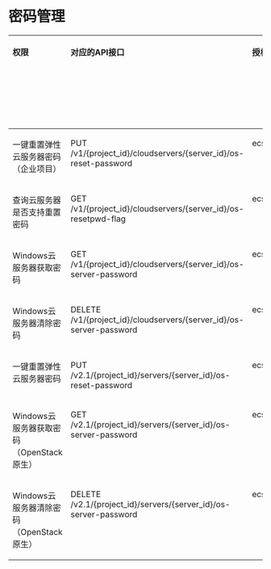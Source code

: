 # 密码管理<a name="ZH-CN_TOPIC_0161341998"></a>

<a name="table1642432772714"></a>
<table><thead align="left"><tr id="row18424102718278"><th class="cellrowborder" valign="top" width="11.028897110288971%" id="mcps1.1.7.1.1"><p id="p1959712364512"><a name="p1959712364512"></a><a name="p1959712364512"></a>权限</p>
</th>
<th class="cellrowborder" valign="top" width="29.417058294170584%" id="mcps1.1.7.1.2"><p id="p8402164419019"><a name="p8402164419019"></a><a name="p8402164419019"></a>对应的API接口</p>
</th>
<th class="cellrowborder" valign="top" width="22.737726227377262%" id="mcps1.1.7.1.3"><p id="p2040214445018"><a name="p2040214445018"></a><a name="p2040214445018"></a>授权项（Action）</p>
</th>
<th class="cellrowborder" valign="top" width="18.688131186881314%" id="mcps1.1.7.1.4"><p id="p22519318453"><a name="p22519318453"></a><a name="p22519318453"></a>依赖的授权项</p>
</th>
<th class="cellrowborder" valign="top" width="10.078992100789922%" id="mcps1.1.7.1.5"><p id="p84029445019"><a name="p84029445019"></a><a name="p84029445019"></a>IAM项目</p>
<p id="p12578131324712"><a name="p12578131324712"></a><a name="p12578131324712"></a>(Project)</p>
</th>
<th class="cellrowborder" valign="top" width="8.049195080491952%" id="mcps1.1.7.1.6"><p id="p1999212348459"><a name="p1999212348459"></a><a name="p1999212348459"></a>企业项目</p>
<p id="p1026502118478"><a name="p1026502118478"></a><a name="p1026502118478"></a>(Enterprise Project)</p>
</th>
</tr>
</thead>
<tbody><tr id="row194249274272"><td class="cellrowborder" valign="top" width="11.028897110288971%" headers="mcps1.1.7.1.1 "><p id="p0911222172413"><a name="p0911222172413"></a><a name="p0911222172413"></a>一键重置弹性云服务器密码（企业项目）</p>
</td>
<td class="cellrowborder" valign="top" width="29.417058294170584%" headers="mcps1.1.7.1.2 "><p id="p1222154416276"><a name="p1222154416276"></a><a name="p1222154416276"></a>PUT /v1/{project_id}/cloudservers/{server_id}/os-reset-password</p>
</td>
<td class="cellrowborder" valign="top" width="22.737726227377262%" headers="mcps1.1.7.1.3 "><p id="p37437519223"><a name="p37437519223"></a><a name="p37437519223"></a>ecs:cloudServers:resetServerPwd</p>
</td>
<td class="cellrowborder" valign="top" width="18.688131186881314%" headers="mcps1.1.7.1.4 "><p id="p154310319245"><a name="p154310319245"></a><a name="p154310319245"></a>-</p>
</td>
<td class="cellrowborder" valign="top" width="10.078992100789922%" headers="mcps1.1.7.1.5 "><p id="p79824201716"><a name="p79824201716"></a><a name="p79824201716"></a>√</p>
</td>
<td class="cellrowborder" valign="top" width="8.049195080491952%" headers="mcps1.1.7.1.6 "><p id="p1098219212179"><a name="p1098219212179"></a><a name="p1098219212179"></a>√</p>
</td>
</tr>
<tr id="row12055017318"><td class="cellrowborder" valign="top" width="11.028897110288971%" headers="mcps1.1.7.1.1 "><p id="p1191152242414"><a name="p1191152242414"></a><a name="p1191152242414"></a>查询云服务器是否支持重置密码</p>
</td>
<td class="cellrowborder" valign="top" width="29.417058294170584%" headers="mcps1.1.7.1.2 "><p id="p157805612311"><a name="p157805612311"></a><a name="p157805612311"></a>GET /v1/{project_id}/cloudservers/{server_id}/os-resetpwd-flag</p>
</td>
<td class="cellrowborder" valign="top" width="22.737726227377262%" headers="mcps1.1.7.1.3 "><p id="p73656732216"><a name="p73656732216"></a><a name="p73656732216"></a>ecs:cloudServers:get</p>
</td>
<td class="cellrowborder" valign="top" width="18.688131186881314%" headers="mcps1.1.7.1.4 "><p id="p164310312244"><a name="p164310312244"></a><a name="p164310312244"></a>-</p>
</td>
<td class="cellrowborder" valign="top" width="10.078992100789922%" headers="mcps1.1.7.1.5 "><p id="p18887926112520"><a name="p18887926112520"></a><a name="p18887926112520"></a>√</p>
</td>
<td class="cellrowborder" valign="top" width="8.049195080491952%" headers="mcps1.1.7.1.6 "><p id="p5887826132517"><a name="p5887826132517"></a><a name="p5887826132517"></a>√</p>
</td>
</tr>
<tr id="row10925193112"><td class="cellrowborder" valign="top" width="11.028897110288971%" headers="mcps1.1.7.1.1 "><p id="p4911152215241"><a name="p4911152215241"></a><a name="p4911152215241"></a>Windows云服务器获取密码</p>
</td>
<td class="cellrowborder" valign="top" width="29.417058294170584%" headers="mcps1.1.7.1.2 "><p id="p11781968315"><a name="p11781968315"></a><a name="p11781968315"></a>GET /v1/{project_id}/cloudservers/{server_id}/os-server-password</p>
</td>
<td class="cellrowborder" valign="top" width="22.737726227377262%" headers="mcps1.1.7.1.3 "><p id="p1260019812213"><a name="p1260019812213"></a><a name="p1260019812213"></a>ecs:cloudServers:get</p>
</td>
<td class="cellrowborder" valign="top" width="18.688131186881314%" headers="mcps1.1.7.1.4 "><p id="p543103102411"><a name="p543103102411"></a><a name="p543103102411"></a>-</p>
</td>
<td class="cellrowborder" valign="top" width="10.078992100789922%" headers="mcps1.1.7.1.5 "><p id="p835011282259"><a name="p835011282259"></a><a name="p835011282259"></a>√</p>
</td>
<td class="cellrowborder" valign="top" width="8.049195080491952%" headers="mcps1.1.7.1.6 "><p id="p1535052812512"><a name="p1535052812512"></a><a name="p1535052812512"></a>√</p>
</td>
</tr>
<tr id="row101014513118"><td class="cellrowborder" valign="top" width="11.028897110288971%" headers="mcps1.1.7.1.1 "><p id="p19111222142418"><a name="p19111222142418"></a><a name="p19111222142418"></a>Windows云服务器清除密码</p>
</td>
<td class="cellrowborder" valign="top" width="29.417058294170584%" headers="mcps1.1.7.1.2 "><p id="p1478266163112"><a name="p1478266163112"></a><a name="p1478266163112"></a>DELETE /v1/{project_id}/cloudservers/{server_id}/os-server-password</p>
</td>
<td class="cellrowborder" valign="top" width="22.737726227377262%" headers="mcps1.1.7.1.3 "><p id="p1698918913225"><a name="p1698918913225"></a><a name="p1698918913225"></a>ecs:cloudServers:deletePassword</p>
</td>
<td class="cellrowborder" valign="top" width="18.688131186881314%" headers="mcps1.1.7.1.4 "><p id="p943103110243"><a name="p943103110243"></a><a name="p943103110243"></a>-</p>
</td>
<td class="cellrowborder" valign="top" width="10.078992100789922%" headers="mcps1.1.7.1.5 "><p id="p3391429182515"><a name="p3391429182515"></a><a name="p3391429182515"></a>√</p>
</td>
<td class="cellrowborder" valign="top" width="8.049195080491952%" headers="mcps1.1.7.1.6 "><p id="p1939119293254"><a name="p1939119293254"></a><a name="p1939119293254"></a>√</p>
</td>
</tr>
<tr id="row7588153714318"><td class="cellrowborder" valign="top" width="11.028897110288971%" headers="mcps1.1.7.1.1 "><p id="p19911122218241"><a name="p19911122218241"></a><a name="p19911122218241"></a>一键重置<span id="text1813112578616"><a name="text1813112578616"></a><a name="text1813112578616"></a>弹性云服务器</span>密码</p>
</td>
<td class="cellrowborder" valign="top" width="29.417058294170584%" headers="mcps1.1.7.1.2 "><p id="p10589173784318"><a name="p10589173784318"></a><a name="p10589173784318"></a>PUT /v2.1/{project_id}/servers/{server_id}/os-reset-password</p>
</td>
<td class="cellrowborder" valign="top" width="22.737726227377262%" headers="mcps1.1.7.1.3 "><p id="p1171312114229"><a name="p1171312114229"></a><a name="p1171312114229"></a>ecs:cloudServers:resetServerPwd</p>
</td>
<td class="cellrowborder" valign="top" width="18.688131186881314%" headers="mcps1.1.7.1.4 "><p id="p12431931192410"><a name="p12431931192410"></a><a name="p12431931192410"></a>-</p>
</td>
<td class="cellrowborder" valign="top" width="10.078992100789922%" headers="mcps1.1.7.1.5 "><p id="p64302189255"><a name="p64302189255"></a><a name="p64302189255"></a>√</p>
</td>
<td class="cellrowborder" valign="top" width="8.049195080491952%" headers="mcps1.1.7.1.6 "><p id="p10430718132510"><a name="p10430718132510"></a><a name="p10430718132510"></a>×</p>
</td>
</tr>
<tr id="row103333346171"><td class="cellrowborder" valign="top" width="11.028897110288971%" headers="mcps1.1.7.1.1 "><p id="p9911922192411"><a name="p9911922192411"></a><a name="p9911922192411"></a>Windows云服务器获取密码（OpenStack原生）</p>
</td>
<td class="cellrowborder" valign="top" width="29.417058294170584%" headers="mcps1.1.7.1.2 "><p id="p1110173415408"><a name="p1110173415408"></a><a name="p1110173415408"></a>GET /v2.1/{project_id}/servers/{server_id}/os-server-password</p>
</td>
<td class="cellrowborder" valign="top" width="22.737726227377262%" headers="mcps1.1.7.1.3 "><p id="p75891812122211"><a name="p75891812122211"></a><a name="p75891812122211"></a>ecs:serverPasswords:manage</p>
</td>
<td class="cellrowborder" valign="top" width="18.688131186881314%" headers="mcps1.1.7.1.4 "><p id="p20434316245"><a name="p20434316245"></a><a name="p20434316245"></a>-</p>
</td>
<td class="cellrowborder" valign="top" width="10.078992100789922%" headers="mcps1.1.7.1.5 "><p id="p1351721652520"><a name="p1351721652520"></a><a name="p1351721652520"></a>√</p>
</td>
<td class="cellrowborder" valign="top" width="8.049195080491952%" headers="mcps1.1.7.1.6 "><p id="p75174166259"><a name="p75174166259"></a><a name="p75174166259"></a>×</p>
</td>
</tr>
<tr id="row41213781718"><td class="cellrowborder" valign="top" width="11.028897110288971%" headers="mcps1.1.7.1.1 "><p id="p2911622182416"><a name="p2911622182416"></a><a name="p2911622182416"></a>Windows云服务器清除密码（OpenStack原生）</p>
</td>
<td class="cellrowborder" valign="top" width="29.417058294170584%" headers="mcps1.1.7.1.2 "><p id="p9407142144014"><a name="p9407142144014"></a><a name="p9407142144014"></a>DELETE /v2.1/{project_id}/servers/{server_id}/os-server-password</p>
</td>
<td class="cellrowborder" valign="top" width="22.737726227377262%" headers="mcps1.1.7.1.3 "><p id="p2074411342218"><a name="p2074411342218"></a><a name="p2074411342218"></a>ecs:serverPasswords:manage</p>
</td>
<td class="cellrowborder" valign="top" width="18.688131186881314%" headers="mcps1.1.7.1.4 "><p id="p543173142411"><a name="p543173142411"></a><a name="p543173142411"></a>-</p>
</td>
<td class="cellrowborder" valign="top" width="10.078992100789922%" headers="mcps1.1.7.1.5 "><p id="p1178918181914"><a name="p1178918181914"></a><a name="p1178918181914"></a>√</p>
</td>
<td class="cellrowborder" valign="top" width="8.049195080491952%" headers="mcps1.1.7.1.6 "><p id="p578171820196"><a name="p578171820196"></a><a name="p578171820196"></a>×</p>
</td>
</tr>
</tbody>
</table>


